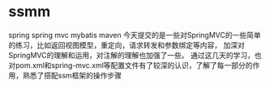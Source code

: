 # ssmm
spring spring mvc mybatis maven
今天提交的是一些对SpringMVC的一些简单的练习，比如返回视图模型，重定向，请求转发和参数绑定等内容，
加深对SpringMVC的理解和运用，对注解的理解也加强了一些。
通过这几天的学习，也对pom.xml和spring-mvc.xml等配置文件有了较深的认识，了解了每一部分的作用，熟悉了搭配ssm框架的操作步骤
